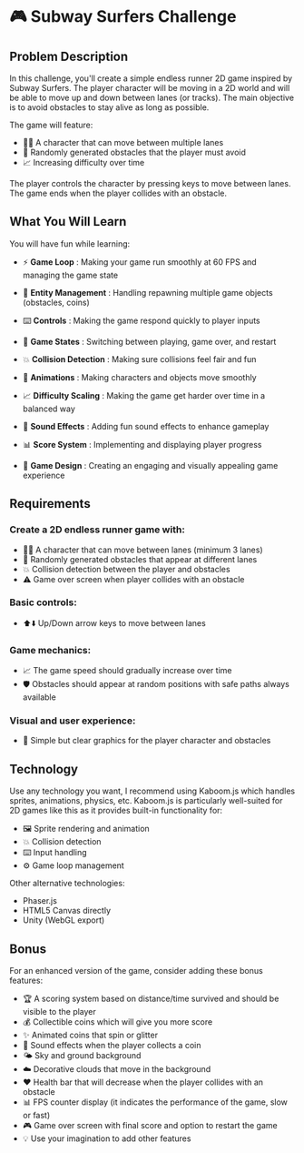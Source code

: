 # 🎮 Subway Surfers Challenge

## Problem Description

In this challenge, you'll create a simple endless runner 2D game inspired by Subway Surfers. The player character will be moving in a 2D world and will be able to move up and down between lanes (or tracks). The main objective is to avoid obstacles to stay alive as long as possible.

The game will feature:

- 🏃‍♂️ A character that can move between multiple lanes
- 🚧 Randomly generated obstacles that the player must avoid
- 📈 Increasing difficulty over time

The player controls the character by pressing keys to move between lanes. The game ends when the player collides with an obstacle.

## What You Will Learn

You will have fun while learning:

- ⚡ **Game Loop** :
  Making your game run smoothly at 60 FPS and managing the game state

- 🎯 **Entity Management** :
  Handling repawning multiple game objects (obstacles, coins)

- ⌨️ **Controls** :
  Making the game respond quickly to player inputs

- 🎯 **Game States** :
  Switching between playing, game over, and restart

- 💥 **Collision Detection** :
  Making sure collisions feel fair and fun

- 🎨 **Animations** :
  Making characters and objects move smoothly

- 📈 **Difficulty Scaling** :
  Making the game get harder over time in a balanced way

- 🎵 **Sound Effects** :
  Adding fun sound effects to enhance gameplay

- 📊 **Score System** :
  Implementing and displaying player progress

- 🎨 **Game Design** :
  Creating an engaging and visually appealing game experience

## Requirements

### Create a 2D endless runner game with:

- 🏃‍♂️ A character that can move between lanes (minimum 3 lanes)
- 🚧 Randomly generated obstacles that appear at different lanes
- 💥 Collision detection between the player and obstacles
- ⚠️ Game over screen when player collides with an obstacle

### Basic controls:

- ⬆️⬇️ Up/Down arrow keys to move between lanes

### Game mechanics:

- 📈 The game speed should gradually increase over time
- 🛡️ Obstacles should appear at random positions with safe paths always available

### Visual and user experience:

- 🎨 Simple but clear graphics for the player character and obstacles

## Technology

Use any technology you want, I recommend using Kaboom.js which handles sprites, animations, physics, etc. Kaboom.js is particularly well-suited for 2D games like this as it provides built-in functionality for:

- 🖼️ Sprite rendering and animation
- 💥 Collision detection
- ⌨️ Input handling
- ⚙️ Game loop management

Other alternative technologies:

- Phaser.js
- HTML5 Canvas directly
- Unity (WebGL export)

## Bonus

For an enhanced version of the game, consider adding these bonus features:

- 🏆 A scoring system based on distance/time survived and should be visible to the player
- 💰 Collectible coins which will give you more score
- ✨ Animated coins that spin or glitter
- 🎵 Sound effects when the player collects a coin
- 🌤️ Sky and ground background
- ☁️ Decorative clouds that move in the background
- ❤️ Health bar that will decrease when the player collides with an obstacle
- 📊 FPS counter display (it indicates the performance of the game, slow or fast)
- 🎮 Game over screen with final score and option to restart the game
- 💡 Use your imagination to add other features
